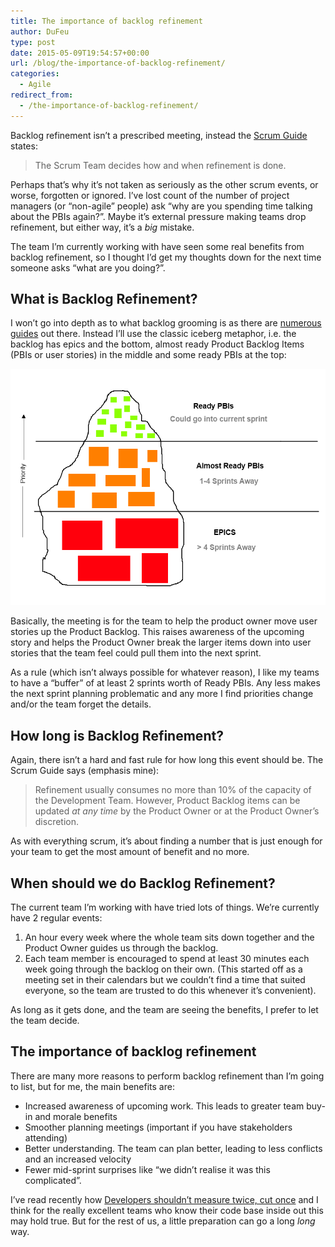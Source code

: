 ```yaml
---
title: The importance of backlog refinement
author: DuFeu
type: post
date: 2015-05-09T19:54:57+00:00
url: /blog/the-importance-of-backlog-refinement/
categories:
  - Agile
redirect_from:
  - /the-importance-of-backlog-refinement/
---
```


Backlog refinement isn&#8217;t a prescribed meeting, instead the [Scrum Guide][1] states:

> The Scrum Team decides how and when refinement is done.

Perhaps that&#8217;s why it&#8217;s not taken as seriously as the other scrum events, or worse, forgotten or ignored. I&#8217;ve lost count of the number of project managers (or &#8220;non-agile&#8221; people) ask &#8220;why are you spending time talking about the PBIs again?&#8221;. Maybe it&#8217;s external pressure making teams drop refinement, but either way, it&#8217;s a _big_ mistake.

The team I&#8217;m currently working with have seen some real benefits from backlog refinement, so I thought I&#8217;d get my thoughts down for the next time someone asks &#8220;what are you doing?&#8221;.

## What is Backlog Refinement?

I won&#8217;t go into depth as to what backlog grooming is as there are [numerous][2] [guides][3] out there. Instead I&#8217;ll use the classic iceberg metaphor, i.e. the backlog has epics and the bottom, almost ready Product Backlog Items (PBIs or user stories) in the middle and some ready PBIs at the top:

![Product Backlog Iceberg Metaphor](../../../images/2015/05/Backlog_Iceberg.png "Product Backlog Iceberg Metaphor")

Basically, the meeting is for the team to help the product owner move user stories up the Product Backlog. This raises awareness of the upcoming story and helps the Product Owner break the larger items down into user stories that the team feel could pull them into the next sprint.

As a rule (which isn&#8217;t always possible for whatever reason), I like my teams to have a &#8220;buffer&#8221; of at least 2 sprints worth of Ready PBIs. Any less makes the next sprint planning problematic and any more I find priorities change and/or the team forget the details.

## How long is Backlog Refinement?

Again, there isn&#8217;t a hard and fast rule for how long this event should be. The Scrum Guide says (emphasis mine):

> Refinement usually consumes no more than 10% of the capacity of the Development Team. However, Product Backlog items can be updated _at any time_ by the Product Owner or at the Product Owner’s discretion.

As with everything scrum, it&#8217;s about finding a number that is just enough for your team to get the most amount of benefit and no more.

## When should we do Backlog Refinement?

The current team I&#8217;m working with have tried lots of things. We&#8217;re currently have 2 regular events:

1. An hour every week where the whole team sits down together and the Product Owner guides us through the backlog.
2. Each team member is encouraged to spend at least 30 minutes each week going through the backlog on their own. (This started off as a meeting set in their calendars but we couldn&#8217;t find a time that suited everyone, so the team are trusted to do this whenever it&#8217;s convenient).

As long as it gets done, and the team are seeing the benefits, I prefer to let the team decide.

## The importance of backlog refinement

There are many more reasons to perform backlog refinement than I&#8217;m going to list, but for me, the main benefits are:

- Increased awareness of upcoming work. This leads to greater team buy-in and morale benefits
- Smoother planning meetings (important if you have stakeholders attending)
- Better understanding. The team can plan better, leading to less conflicts and an increased velocity
- Fewer mid-sprint surprises like &#8220;we didn&#8217;t realise it was this complicated&#8221;.

I&#8217;ve read recently how [Developers shouldn&#8217;t measure twice, cut once][4] and I think for the really excellent teams who know their code base inside out this may hold true. But for the rest of us, a little preparation can go a long _long_ way.

[1]: http://www.scrumguides.org/
[2]: http://guide.agilealliance.org/guide/backlog-grooming.html
[3]: http://blogs.collab.net/agile/the-backlog-refinement-meeting-or-backlog-grooming#.VUtqApOAn-s
[4]: http://www.haneycodes.net/developers-shouldnt-measure-twice-cut-once/
